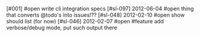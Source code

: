 [#001] #open write cli integration specs
[#sl-097] 2012-06-04 #open thing that converts @todo's into issues!??
[#sl-048] 2012-02-10 #open show should list (for now)
[#sl-046] 2012-02-07 #open #feature add verbose/debug mode, put such output
there
